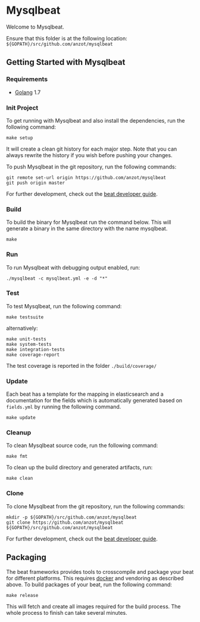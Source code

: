 # Mysqlbeat

Welcome to Mysqlbeat.

Ensure that this folder is at the following location:
`${GOPATH}/src/github.com/anzot/mysqlbeat`

## Getting Started with Mysqlbeat

### Requirements

* [Golang](https://golang.org/dl/) 1.7

### Init Project
To get running with Mysqlbeat and also install the
dependencies, run the following command:

```
make setup
```

It will create a clean git history for each major step. Note that you can always rewrite the history if you wish before pushing your changes.

To push Mysqlbeat in the git repository, run the following commands:

```
git remote set-url origin https://github.com/anzot/mysqlbeat
git push origin master
```

For further development, check out the [beat developer guide](https://www.elastic.co/guide/en/beats/libbeat/current/new-beat.html).

### Build

To build the binary for Mysqlbeat run the command below. This will generate a binary
in the same directory with the name mysqlbeat.

```
make
```


### Run

To run Mysqlbeat with debugging output enabled, run:

```
./mysqlbeat -c mysqlbeat.yml -e -d "*"
```


### Test

To test Mysqlbeat, run the following command:

```
make testsuite
```

alternatively:
```
make unit-tests
make system-tests
make integration-tests
make coverage-report
```

The test coverage is reported in the folder `./build/coverage/`

### Update

Each beat has a template for the mapping in elasticsearch and a documentation for the fields
which is automatically generated based on `fields.yml` by running the following command.

```
make update
```


### Cleanup

To clean  Mysqlbeat source code, run the following command:

```
make fmt
```

To clean up the build directory and generated artifacts, run:

```
make clean
```


### Clone

To clone Mysqlbeat from the git repository, run the following commands:

```
mkdir -p ${GOPATH}/src/github.com/anzot/mysqlbeat
git clone https://github.com/anzot/mysqlbeat ${GOPATH}/src/github.com/anzot/mysqlbeat
```


For further development, check out the [beat developer guide](https://www.elastic.co/guide/en/beats/libbeat/current/new-beat.html).


## Packaging

The beat frameworks provides tools to crosscompile and package your beat for different platforms. This requires [docker](https://www.docker.com/) and vendoring as described above. To build packages of your beat, run the following command:

```
make release
```

This will fetch and create all images required for the build process. The whole process to finish can take several minutes.
